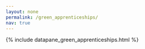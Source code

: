```yaml
---
layout: none
permalink: /green_apprenticeships/
nav: true
---
```


{% include datapane_green_apprenticeships.html %}
